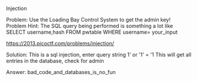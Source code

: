 Injection

Problem:
Use the Loading Bay Control System to get the admin key! Problem
Hint: The SQL query being performed is something a lot like SELECT username,hash FROM pwtable WHERE username= your_input 

https://2013.picoctf.com/problems/injection/

Solution:
This is a sql injection, enter query string 1' or '1' = '1
This will get all entries in the database, check for admin

Answer:
bad_code_and_databases_is_no_fun

